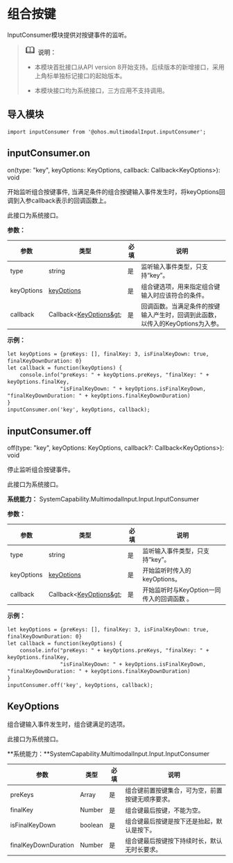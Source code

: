 # 组合按键

InputConsumer模块提供对按键事件的监听。

> ![icon-note.gif](public_sys-resources/icon-note.gif) **说明：**
>
> - 本模块首批接口从API version 8开始支持。后续版本的新增接口，采用上角标单独标记接口的起始版本。
>
> - 本模块接口均为系统接口，三方应用不支持调用。


## 导入模块


```
import inputConsumer from '@ohos.multimodalInput.inputConsumer';
```


## inputConsumer.on

on(type: "key", keyOptions: KeyOptions, callback: Callback&lt;KeyOptions&gt;): void

开始监听组合按键事件, 当满足条件的组合按键输入事件发生时，将keyOptions回调到入参callback表示的回调函数上。

此接口为系统接口。

**参数：** 

| 参数 | 类型 | 必填 | 说明 |
| -------- | -------- | -------- | -------- |
| type | string | 是 | 监听输入事件类型，只支持“key”。 |
| keyOptions | [keyOptions](#keyOptions) | 是 | 组合键选项，用来指定组合键输入时应该符合的条件。 |
| callback | Callback&lt;[KeyOptions&gt](#keyOptions); | 是 | 回调函数。当满足条件的按键输入产生时，回调到此函数，以传入的KeyOptions为入参。 |

**示例：** 

```
let keyOptions = {preKeys: [], finalKey: 3, isFinalKeyDown: true, finalKeyDownDuration: 0}
let callback = function(keyOptions) {
    console.info("preKeys: " + keyOptions.preKeys, "finalKey: " + keyOptions.finalKey, 
                 "isFinalKeyDown: " + keyOptions.isFinalKeyDown, "finalKeyDownDuration: " + keyOptions.finalKeyDownDuration)
}
inputConsumer.on('key', keyOptions, callback);
```


## inputConsumer.off

off(type: "key", keyOptions: KeyOptions, callback?: Callback&lt;KeyOptions&gt;): void

停止监听组合按键事件。

此接口为系统接口。

**系统能力：** SystemCapability.MultimodalInput.Input.InputConsumer

**参数：** 

| 参数 | 类型 | 必填 | 说明 |
| -------- | -------- | -------- | -------- |
| type | string | 是 | 监听输入事件类型，只支持“key”。 |
| keyOptions | [keyOptions](#keyOptions) | 是 | 开始监听时传入的keyOptions。 |
| callback | Callback&lt;[KeyOptions&gt](#keyOptions); | 是 | 开始监听时与KeyOption一同传入的回调函数&nbsp;。 |

**示例：** 

```
let keyOptions = {preKeys: [], finalKey: 3, isFinalKeyDown: true, finalKeyDownDuration: 0}
let callback = function(keyOptions) {
    console.info("preKeys: " + keyOptions.preKeys, "finalKey: " + keyOptions.finalKey, 
                 "isFinalKeyDown: " + keyOptions.isFinalKeyDown, "finalKeyDownDuration: " + keyOptions.finalKeyDownDuration)
}
inputConsumer.off('key', keyOptions, callback);
```


## KeyOptions

组合键输入事件发生时，组合键满足的选项。

此接口为系统接口。

**系统能力：**SystemCapability.MultimodalInput.Input.InputConsumer

  | 参数 | 类型 | 必填 | 说明 | 
| -------- | -------- | -------- | -------- |
| preKeys | Array | 是 | 组合键前置按键集合，可为空，前置按键无顺序要求。 | 
| finalKey | Number | 是 | 组合键最后按键，不能为空。 | 
| isFinalKeyDown | boolean | 是 | 组合键最后按键是按下还是抬起，默认是按下。 | 
| finalKeyDownDuration | Number | 是 | 组合键最后按键按下持续时长，默认无时长要求。 | 
